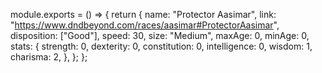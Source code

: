 module.exports = () => {
	return {
		name: "Protector Aasimar",
		link: "https://www.dndbeyond.com/races/aasimar#ProtectorAasimar",
		disposition: ["Good"],
		speed: 30,
		size: "Medium",
		maxAge: 0,
		minAge: 0,
		stats: {
			strength: 0,
			dexterity: 0,
			constitution: 0,
			intelligence: 0,
			wisdom: 1,
			charisma: 2,
		},
	};
};
